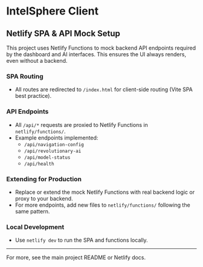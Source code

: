 # IntelSphere Client

## Netlify SPA & API Mock Setup

This project uses Netlify Functions to mock backend API endpoints required by the dashboard and AI interfaces. This ensures the UI always renders, even without a backend.

### SPA Routing
- All routes are redirected to `/index.html` for client-side routing (Vite SPA best practice).

### API Endpoints
- All `/api/*` requests are proxied to Netlify Functions in `netlify/functions/`.
- Example endpoints implemented:
  - `/api/navigation-config`
  - `/api/revolutionary-ai`
  - `/api/model-status`
  - `/api/health`

### Extending for Production
- Replace or extend the mock Netlify Functions with real backend logic or proxy to your backend.
- For more endpoints, add new files to `netlify/functions/` following the same pattern.

### Local Development
- Use `netlify dev` to run the SPA and functions locally.

---

For more, see the main project README or Netlify docs. 